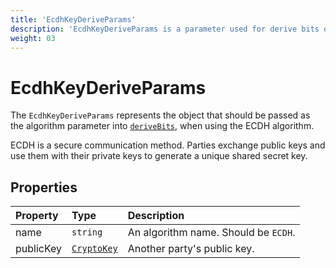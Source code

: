 ```yaml
---
title: 'EcdhKeyDeriveParams'
description: 'EcdhKeyDeriveParams is a parameter used for derive bits operation.'
weight: 03
---
```


# EcdhKeyDeriveParams

The `EcdhKeyDeriveParams` represents the object that should be passed as the algorithm parameter into [`deriveBits`](https://grafana.com/docs/k6/<K6_VERSION>/javascript-api/k6-experimental/webcrypto/subtlecrypto/derivebits/), when using the ECDH algorithm.

ECDH is a secure communication method. Parties exchange public keys and use them with their private keys to generate a unique shared secret key.

## Properties

| Property  | Type                                                                                                       | Description                          |
| :-------- | :--------------------------------------------------------------------------------------------------------- | :----------------------------------- |
| name      | `string`                                                                                                   | An algorithm name. Should be `ECDH`. |
| publicKey | [`CryptoKey`](https://grafana.com/docs/k6/<K6_VERSION>/javascript-api/k6-experimental/webcrypto/cryptokey) | Another party's public key.          |
